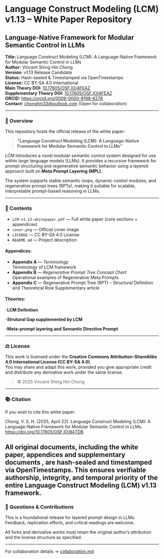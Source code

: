 # Language Construct Modeling (LCM) v1.13 – White Paper Repository

## Language-Native Framework for Modular Semantic Control in LLMs

**Title:** Language Construct Modeling (LCM): A Language-Native Framework for Modular Semantic Control in LLMs  
**Author:** Vincent Shing Hin Chong  
**Version:** v1.13 Release Candidate  
**Status:** Hash-sealed & Timestamped via OpenTimestamps  
**License:** CC BY-SA 4.0 International  
**Main Theory DOI:** [10.17605/OSF.IO/4FEAZ](https://doi.org/10.17605/OSF.IO/4FEAZ)  
**Supplementary Theory DOI:** [10.17605/OSF.IO/4FEAZ](https://doi.org/10.17605/OSF.IO/4FEAZ)   
**ORCID:** https://orcid.org/0009-0000-8198-6278  
**Contact:** chonghin33@outlook.com (Open for collaboration)

---

### 📘 Overview

This repository hosts the official release of the white paper:

> **"Language Construct Modeling (LCM): A Language-Native Framework for Modular Semantic Control in LLMs"**

LCM introduces a novel modular semantic control system designed for use within large language models (LLMs). It provides a recursive framework for prompt structuring and regenerative semantic behavior using a layered approach built on **Meta Prompt Layering (MPL)**.

The system supports stable semantic loops, dynamic control modules, and regenerative prompt trees (RPTs), making it suitable for scalable, interpretable prompt-based reasoning in LLMs.

---

### 📁 Contents

- `LCM-v1.13-whitepaper.pdf` — Full white paper (core sections + appendices)
- `cover.png` — Official cover image
- `LICENSE` — CC BY-SA 4.0 License
- `README.md` — Project description

#### Appendices:
- **Appendix A** — *Terminology*  
  Terminology of LCM framework
- **Appendix B** — *Regenerative Prompt Tree Concept Chart*  
  Operational examples of Regenerative Meta Prompts 
- **Appendix C** — Regenerative Prompt Tree (RPT) – Structural Definition and Theoretical Role 
  Supplementary article

#### Theories:
-**LCM Definition**

-**Strutural Gap supplemented by LCM**

-**Meta-prompt layering and Semantic Directive Prompt**

---

### ⚖️ License

This work is licensed under the **Creative Commons Attribution-ShareAlike 4.0 International License (CC BY-SA 4.0)**.  
You may share and adapt this work, provided you give appropriate credit and distribute any derivative work under the same license.

> © 2025 Vincent Shing Hin Chong

---

### 📚 Citation

If you wish to cite this white paper:

Chong, V. S. H. (2025, April 22). Language Construct Modeling  (LCM): A Language-Native Framework for Modular Semantic Control in LLMs. https://doi.org/10.17605/OSF.IO/84TDB

All original documents, including the white paper, appendices and supplementary documents , are hash-sealed and timestamped via OpenTimestamps. This ensures verifiable authorship, integrity, and temporal priority of the entire Language Construct Modeling (LCM) v1.13 framework.
---

### 🙋 Questions & Contributions

This is a foundational release for layered prompt design in LLMs.  
Feedback, replication efforts, and critical readings are welcome.

All forks and derivative works must retain the original author’s attribution and the license structure as specified.

---
For collaboration details → [collaboration.md](collaboration.md)

